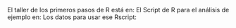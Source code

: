 El taller de los primeros pasos de R está en:
El Script de R para el análisis de ejemplo en:
Los datos para usar ese Rscript:
